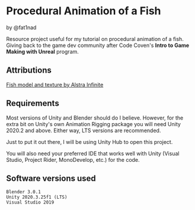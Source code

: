 # Procedural Animation of a Fish
by @fat1nad 

Resource project useful for my tutorial on procedural animation of a fish. Giving back to the game dev community after Code Coven's **Intro to Game Making with Unreal** program.

## Attributions
[Fish model and texture by Alstra Infinite](https://alstrainfinite.itch.io/fish)

## Requirements
Most versions of Unity and Blender should do I believe. However, for the extra bit on Unity's own Animation Rigging package you will need Unity 2020.2 and above. Either way, LTS versions are recommended.

Just to put it out there, I will be using Unity Hub to open this project.

You will also need your preferred IDE that works well with Unity (Visual Studio, Project Rider, MonoDevelop, etc.) for the code.

## Software versions used

    Blender 3.0.1
    Unity 2020.3.25f1 (LTS)
    Visual Studio 2019
